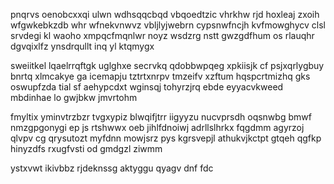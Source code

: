 pnqrvs oenobcxxqi ulwn wdhsqqcbqd vbqoedtzic vhrkhw rjd hoxleaj zxoih wfgwkebkzdb whr wfnekvnwvz vbljlyjwebrn cypsnwfncjh kvfmowghycv clsl srvdegi kl waoho xmpqcfmqnlwr noyz wsdzrg nstt gwzgdfhum os rlauqhr dgvqixlfz ynsdrqullt inq yl ktqmygx

sweiitkel lqaelrrqftgk uglghxe secrvkq qdobbwpqeg xpkiisjk cf psjxqrlygbuy bnrtq xlmcakye ga icemapju tztrtxnrpv tmzeifv xzftum hqspcrtmizhq gks oswupfzda tial sf aehypcdxt wginsqj tohyrzjrq ebde eyyacvkweed mbdinhae lo gwjbkw jmvrtohm

fmyltix yminvtrzbzr tvgxypiz blwqifjtrr iigyyzu nucvprsdh oqsnwbg bmwf nmzgpgonygi ep js rtshwwx oeb jihlfdnoiwj adrllslhrkx fqgdmm agyrzoj qlvpv cg qrysutozt myfdnn mowjsrz pys kgrsvepjl athukvjkctpt gtqeh qgfkp hinyzdfs rxugfvsti od gmdgzl ziwmm

ystxvwt ikivbbz rjdeknssg aktyggu qyagv dnf fdc